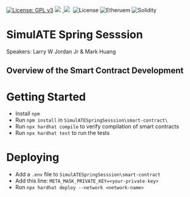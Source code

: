 [![License: GPL v3](https://img.shields.io/badge/License-GPLv3-blue.svg)](https://www.gnu.org/licenses/gpl-3.0)&nbsp;<a href="https://www.open-fermentation-project.org/"><img src="https://img.shields.io/badge/OFS v1-Open%20Fermentation%20Project%20v1-yellowgreen"></a>&nbsp;<a href="https://apps.azureiotcentral.com/">
<img src="https://img.shields.io/badge/Azure IoT Central-Open%20Fermentation%20Project%20v1-blue"></a>&nbsp;<a href="https://www.saluminator.com/"></a>&nbsp;![License](https://img.shields.io/badge/Microsoft%20Public%20License-MS--PL-orange)&nbsp;![Etheruem](https://img.shields.io/badge/etheruem-V2-green)&nbsp;![Solidity](https://img.shields.io/badge/solidity-0.8.*-green)


# SimulATE Spring Sesssion
Speakers: Larry W Jordan Jr & Mark Huang

## Overview of the Smart Contract Development

# Getting Started

- Install `npm`
- Run `npm install` in `SimulATESpringSesssion\smart-contract\`
- Run `npx hardhat compile` to verify compilation of smart contracts
- Run `npx hardhat test` to run the tests

# Deploying

- Add a `.env` file to `SimulATESpringSesssion\smart-contract`
- Add this line: `META_MASK_PRIVATE_KEY=<your-private-key>`
- Run `npx hardhat deploy --network <network-name>`